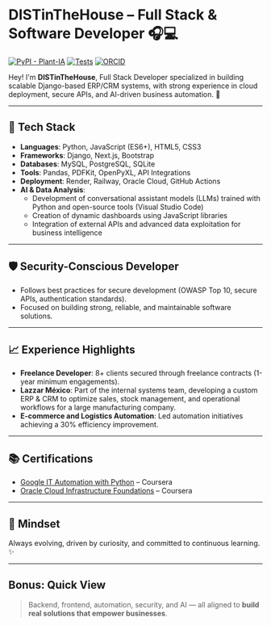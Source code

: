 # DISTinTheHouse – Full Stack & Software Developer 🎧💻

[![PyPI - Plant-IA](https://img.shields.io/pypi/v/plant-ia?label=Plant-IA)](https://pypi.org/project/plant-ia/)
[![Tests](https://github.com/DISTinTheHouse/plant-ia/actions/workflows/tests.yml/badge.svg)](https://github.com/DISTinTheHouse/plant-ia/actions)
[![ORCID](https://img.shields.io/badge/ORCID-0009--0008--3754--6927-brightgreen.svg)](https://orcid.org/0009-0008-3754-6927)

Hey! I'm **DISTinTheHouse**, Full Stack Developer specialized in building scalable Django-based ERP/CRM systems, with strong experience in cloud deployment, secure APIs, and AI-driven business automation. 🚀

---

## 🔧 Tech Stack
- **Languages**: Python, JavaScript (ES6+), HTML5, CSS3
- **Frameworks**: Django, Next.js, Bootstrap
- **Databases**: MySQL, PostgreSQL, SQLite
- **Tools**: Pandas, PDFKit, OpenPyXL, API Integrations
- **Deployment**: Render, Railway, Oracle Cloud, GitHub Actions
- **AI & Data Analysis**:  
  - Development of conversational assistant models (LLMs) trained with Python and open-source tools (Visual Studio Code)  
  - Creation of dynamic dashboards using JavaScript libraries  
  - Integration of external APIs and advanced data exploitation for business intelligence

---

## 🛡️ Security-Conscious Developer
- Follows best practices for secure development (OWASP Top 10, secure APIs, authentication standards).
- Focused on building strong, reliable, and maintainable software solutions.

---

## 📈 Experience Highlights
- **Freelance Developer**: 8+ clients secured through freelance contracts (1-year minimum engagements).
- **Lazzar México**: Part of the internal systems team, developing a custom ERP & CRM to optimize sales, stock management, and operational workflows for a large manufacturing company.
- **E-commerce and Logistics Automation**: Led automation initiatives achieving a 30% efficiency improvement.

---

## 📚 Certifications
- [Google IT Automation with Python](https://coursera.org/verify/C92KZ1M6YRXQ) – Coursera
- [Oracle Cloud Infrastructure Foundations](https://coursera.org/verify/WAZ4FEGGFDTV) – Coursera

---

## 🚀 Mindset
Always evolving, driven by curiosity, and committed to continuous learning. ✨

---

## Bonus: Quick View
> Backend, frontend, automation, security, and AI — all aligned to **build real solutions that empower businesses**.
